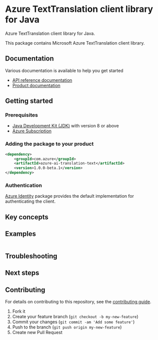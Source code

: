 # Azure TextTranslation client library for Java

Azure TextTranslation client library for Java.

This package contains Microsoft Azure TextTranslation client library.

## Documentation

Various documentation is available to help you get started

- [API reference documentation][docs]
- [Product documentation][product_documentation]

## Getting started

### Prerequisites

- [Java Development Kit (JDK)][jdk] with version 8 or above
- [Azure Subscription][azure_subscription]

### Adding the package to your product

[//]: # ({x-version-update-start;com.azure:azure-ai-translation-text;current})
```xml
<dependency>
    <groupId>com.azure</groupId>
    <artifactId>azure-ai-translation-text</artifactId>
    <version>1.0.0-beta.1</version>
</dependency>
```
[//]: # ({x-version-update-end})

### Authentication

[Azure Identity][azure_identity] package provides the default implementation for authenticating the client.

## Key concepts

## Examples

```java com.azure.ai.translation.text.readme
```

## Troubleshooting

## Next steps

## Contributing

For details on contributing to this repository, see the [contributing guide](https://github.com/Azure/azure-sdk-for-java/blob/main/CONTRIBUTING.md).

1. Fork it
1. Create your feature branch (`git checkout -b my-new-feature`)
1. Commit your changes (`git commit -am 'Add some feature'`)
1. Push to the branch (`git push origin my-new-feature`)
1. Create new Pull Request

<!-- LINKS -->
[product_documentation]: https://azure.microsoft.com/services/
[docs]: https://azure.github.io/azure-sdk-for-java/
[jdk]: https://learn.microsoft.com/azure/developer/java/fundamentals/
[azure_subscription]: https://azure.microsoft.com/free/
[azure_identity]: https://github.com/Azure/azure-sdk-for-java/blob/main/sdk/identity/azure-identity


